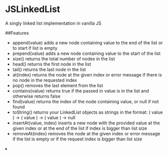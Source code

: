 # JSLinkedList
A singly linked list implementation in vanilla JS

##Features
<ul>
  <li>
    append(value) adds a new node containing value to the end of the list or to start if list is empty
  </li>
  <li>
    prepend(value) adds a new node containing value to the start of the list
  </li>
  <li>
    size() returns the total number of nodes in the list
  </li>
  <li>
    head() returns the first node in the list
  </li>
  <li>
    tail() returns the last node in the list
  </li>
  <li>
    at(index) returns the node at the given index or error message if there is no node in the requested index
  </li>
  <li>pop() removes the last element from the list
</li>
  <li>contains(value) returns true if the passed in value is in the list and otherwise returns false
</li>
  <li>find(value) returns the index of the node containing value, or null if not found
</li>
  <li>toString() returns your LinkedList objects as strings in the format: ( value ) -> ( value ) -> ( value ) -> null
</li>
  <li>insertAt(value, index) inserts a new node with the provided value at the given index or at the end of the list if index is bigger than list size
</li>
  <li>removeAt(index) removes the node at the given index or error message if the list is empty or if the request index is bigger than list size</li>
</ul>
<li>
